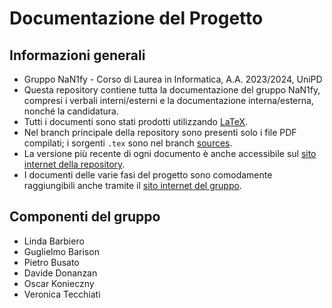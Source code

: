 # Documentazione del Progetto
## Informazioni generali
- Gruppo NaN1fy - Corso di Laurea in Informatica, A.A. 2023/2024, UniPD
- Questa repository contiene tutta la documentazione del gruppo NaN1fy, compresi i verbali interni/esterni e la documentazione interna/esterna, nonché la candidatura.
- Tutti i documenti sono stati prodotti utilizzando [LaTeX](https://it.wikipedia.org/wiki/LaTeX).
- Nel branch principale della repository sono presenti solo i file PDF compilati; i sorgenti `.tex` sono nel branch [sources](https://github.com/NaN1fy/docs/tree/sources).
- La versione più recente di ogni documento è anche accessibile sul [sito internet della repository](https://nan1fy.github.io/docs/).
- I documenti delle varie fasi del progetto sono comodamente raggiungibili anche tramite il [sito internet del gruppo](https://nan1fy.github.io).

## Componenti del gruppo
- Linda Barbiero
- Guglielmo Barison
- Pietro Busato
- Davide Donanzan
- Oscar Konieczny
- Veronica Tecchiati
